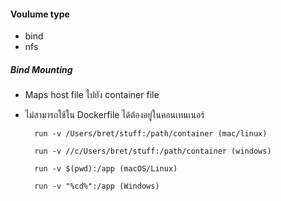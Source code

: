 #### Voulume type

- bind
- nfs
    
#####  Bind Mounting

- Maps host file ไปยัง container file
- ไม่สามารถใช้ใน Dockerfile ได้ต้องอยู่ในคอนเทนเนอร์

    
        run -v /Users/bret/stuff:/path/container (mac/linux)

        run -v //c/Users/bret/stuff:/path/container (windows)
        
        run -v $(pwd):/app (macOS/Linux)

        run -v "%cd%":/app (Windows)
